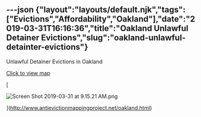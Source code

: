 ---json
{"layout":"layouts/default.njk","tags":["Evictions","Affordability","Oakland"],"date":"2019-03-31T16:16:36","title":"Oakland Unlawful Detainer Evictions","slug":"oakland-unlawful-detainter-evictions"}
---

Unlawful Detainer Evictions in Oakland

[Click to view map](http://www.antievictionmappingproject.net/oakland.html)

[

![Screen Shot 2019-03-31 at 9.15.21 AM.png](https://images.squarespace-cdn.com/content/v1/52b7d7a6e4b0b3e376ac8ea2/1554048947769-P6FFV8N4CF6J1OXLXKU3/ke17ZwdGBToddI8pDm48kIfRQeC6AsTRw8isosfRrowUqsxRUqqbr1mOJYKfIPR7LoDQ9mXPOjoJoqy81S2I8N_N4V1vUb5AoIIIbLZhVYxCRW4BPu10St3TBAUQYVKcJN7wtIWW-627uWnrugP1aJIIm2Ex2GyDPfIdGnSaQfjXurO0bRJ1Je35wSE5Yi-h/Screen+Shot+2019-03-31+at+9.15.21+AM.png)

](http://www.antievictionmappingproject.net/oakland.html)